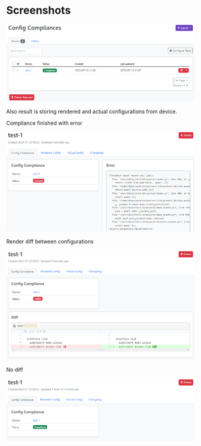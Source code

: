 # Screenshots

![Screenshot of the compliance list](media/screenshots/compliance-list.png)

Also result is storing rendered and actual configurations from device.

Compliance finished with error

![Screenshot of the compliance error](media/screenshots/compliance-error.png)

Render diff between configurations

![Screenshot of diff](media/screenshots/compliance-diff.png)

No diff

![Screenshot of the compliance ok](media/screenshots/compliance-ok.png)
